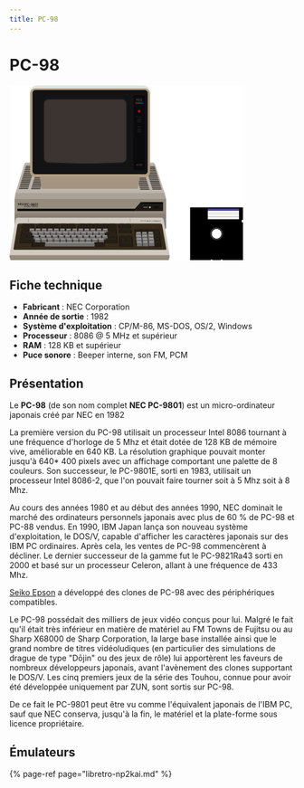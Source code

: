 ```yaml
---
title: PC-98
---
```


# PC-98

![](/migration-images/emulateurs/ordinosaures/pc-98/image%20%2819%29.png)

## Fiche technique

* **Fabricant** : NEC Corporation
* **Année de sortie** : 1982
* **Système d'exploitation** : CP/M-86, MS-DOS, OS/2, Windows
* **Processeur** : 8086 @ 5 MHz et supérieur
* **RAM** : 128 KB et supérieur
* **Puce sonore** : Beeper interne, son FM, PCM

## Présentation

Le **PC-98** \(de son nom complet **NEC PC-9801**\) est un micro-ordinateur japonais créé par NEC en 1982

La première version du PC-98 utilisait un processeur Intel 8086 tournant à une fréquence d'horloge de 5 Mhz et était dotée de 128 KB de mémoire vive, améliorable en 640 KB. La résolution graphique pouvait monter jusqu'à 640\* 400 pixels avec un affichage comportant une palette de 8 couleurs. Son successeur, le PC-9801E, sorti en 1983, utilisait un processeur Intel 8086-2, que l'on pouvait faire tourner soit à 5 Mhz soit à 8 Mhz.

Au cours des années 1980 et au début des années 1990, NEC dominait le marché des ordinateurs personnels japonais avec plus de 60 % de PC-98 et PC-88 vendus. En 1990, IBM Japan lança son nouveau système d'exploitation, le DOS/V, capable d'afficher les caractères japonais sur des IBM PC ordinaires. Après cela, les ventes de PC-98 commencèrent à décliner. Le dernier successeur de la gamme fut le PC-9821Ra43 sorti en 2000 et basé sur un processeur Celeron, allant à une fréquence de 433 Mhz.

[Seiko Epson](https://fr.wikipedia.org/wiki/Epson) a développé des clones de PC-98 avec des périphériques compatibles.

Le PC-98 possédait des milliers de jeux vidéo conçus pour lui. Malgré le fait qu'il était très inférieur en matière de matériel au FM Towns de Fujitsu ou au Sharp X68000 de Sharp Corporation, la large base installée ainsi que le grand nombre de titres vidéoludiques \(en particulier des simulations de drague de type "Dōjin" ou des jeux de rôle\) lui apportèrent les faveurs de nombreux développeurs japonais, avant l'avènement des clones supportant le DOS/V. Les cinq premiers jeux de la série des Touhou, connue pour avoir été développée uniquement par ZUN, sont sortis sur PC-98.

De ce fait le PC-9801 peut être vu comme l'équivalent japonais de l'IBM PC, sauf que NEC conserva, jusqu'à la fin, le matériel et la plate-forme sous licence propriétaire.

## Émulateurs

{% page-ref page="libretro-np2kai.md" %}

